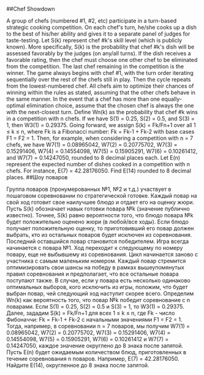 ##Chef Showdown

A group of chefs (numbered #1, #2, etc) participate in a turn-based strategic cooking competition. On each chef's turn, he/she cooks up a dish to the best of his/her ability and gives it to a separate panel of judges for taste-testing. Let S(k) represent chef #k's skill level (which is publicly known). More specifically, S(k) is the probability that chef #k's dish will be assessed favorably by the judges (on any/all turns). If the dish receives a favorable rating, then the chef must choose one other chef to be eliminated from the competition. The last chef remaining in the competition is the winner.
The game always begins with chef #1, with the turn order iterating sequentially over the rest of the chefs still in play. Then the cycle repeats from the lowest-numbered chef. All chefs aim to optimize their chances of winning within the rules as stated, assuming that the other chefs behave in the same manner. In the event that a chef has more than one equally-optimal elimination choice, assume that the chosen chef is always the one with the next-closest turn.
Define Wn(k) as the probability that chef #k wins in a competition with n chefs. If we have S(1) = 0.25, S(2) = 0.5, and S(3) = 1, then W3(1) = 0.29375.
Going forward, we assign S(k) = Fk/Fn+1 over all 1 ≤ k ≤ n, where Fk is a Fibonacci number: Fk = Fk-1 + Fk-2 with base cases F1 = F2 = 1. Then, for example, when considering a competition with n = 7 chefs, we have W7(1) = 0.08965042, W7(2) = 0.20775702, W7(3) = 0.15291406, W7(4) = 0.14554098, W7(5) = 0.15905291, W7(6) = 0.10261412, and W7(7) = 0.14247050, rounded to 8 decimal places each.
Let E(n) represent the expected number of dishes cooked in a competition with n chefs. For instance, E(7) = 42.28176050.
Find E(14) rounded to 8 decimal places.
##Шоу поваров

Группа поваров (пронумерованных №1, №2 и т.д.) участвует в пошаговом соревновании по стратегической готовке. Каждый повар на свой ход готовит свое наилучшее блюдо и отдает его на оценку жюри. Пусть S(k) обозначает навык готовки повара №k (значение публично известно). Точнее, S(k) равно вероятности того, что блюдо повара №k будет положительно оценено жюри (в любой/все ходы). Если блюдо получает положительную оценку, то приготовивший его повар должен выбрать, кто из остальных поваров будет исключен из соревнования. Последний оставшийся повар становится победителем.
Игра всегда начинается с повара №1. Ход переходит к следующему по номеру повару, еще не выбывшему из соревнования. Цикл начинается заново с участника с самым маленьким номером. Каждый повар стремится оптимизировать свои шансы на победу в рамках вышеупомянутых правил соревнования и предполагает, что все остальные повара поступают также. В случае, если у повара есть несколько одинаково оптимальных выборов, кого исключить из игры, положим, что будет выбран повар, чей следующий ход наступит скорее всего.
Определим Wn(k) как вероятность того, что повар №k победит соревнование с n поварами. Если S(1) = 0.25, S(2) = 0.5 и S(3) = 1, то W3(1) = 0.29375.
Далее, зададим S(k) = Fk/Fn+1 для всех 1 ≤ k ≤ n, где Fk - число Фибоначчи: Fk = Fk-1 + Fk-2 с начальными значениями F1 = F2 = 1. Тогда, например, в соревновании n = 7 поваров, мы получим W7(1) = 0.08965042, W7(2) = 0.20775702, W7(3) = 0.15291406, W7(4) = 0.14554098, W7(5) = 0.15905291, W7(6) = 0.10261412 и W7(7) = 0.14247050, каждое значение округлено до 8 знака после запятой.
Пусть E(n) будет ожидаемым количеством блюд, приготовленных в течение соревнования n поваров. Например, E(7) = 42.28176050.
Найдите E(14), округленное до 8 знака после запятой.
